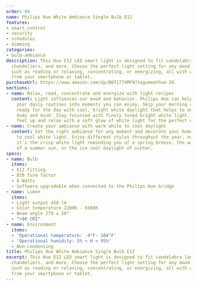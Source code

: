 ```yaml
---
order: 84
name: Philips Hue White Ambiance Single Bulb E12
features:
- smart_control
- security
- schedules
- dimming
categories:
- bulb-ambiance
description: This Hue E12 LED smart light is designed to fit candelabra lamps in nightlights,
  chandeliers, and more. Choose the perfect light setting for any mood or activity
  such as reading or relaxing, concentrating, or energizing, all with wireless control
  from your smartphone or tablet.
purchaseUrl: https://www.amazon.com/dp/B07177XMF9?tag=meethue-20
sections:
- name: Relax, read, concentrate and energize with light recipes
  content: Light influences our mood and behavior. Philips Hue can help you to customize
    your daily routines into moments you can enjoy. Skip your morning coffee and get
    ready for the day with cool, bright white daylight that helps to energize your
    body and mind. Stay focussed with finely tuned bright white light. Or put your
    feet up and relax with a soft glow of white light for the perfect end of the day.
- name: Create your ambiance with warm white to cool daylight
  content: Set the right ambiance for any moment and decorate your home with warm
    to cool white light. Enjoy different styles throughout the year, no matter if
    it's the crisp white light reminding you of a spring breeze, the warm white light
    of a summer sun, or the ice cool daylight of winter.
specs:
- name: Bulb
  items:
  - E12 Fitting
  - B39 form factor
  - 6 Watts
  - Software upgradable when connected to the Philips Hue bridge
- name: Lumen
  items:
  - Light output 450 lm
  - Color temperature 2200K - 6500K
  - Beam angle 270 ± 20°
  - ">80 CRI"
- name: Environment
  items:
  - 'Operational temperature: -4°F- 104°F'
  - 'Operational humidity: 5% < H < 95%'
  - Non-condensing
title: Philips Hue White Ambiance Single Bulb E12
excerpt: This Hue E12 LED smart light is designed to fit candelabra lamps in nightlights,
  chandeliers, and more. Choose the perfect light setting for any mood or activity
  such as reading or relaxing, concentrating, or energizing, all with wireless control
  from your smartphone or tablet.
---
```

